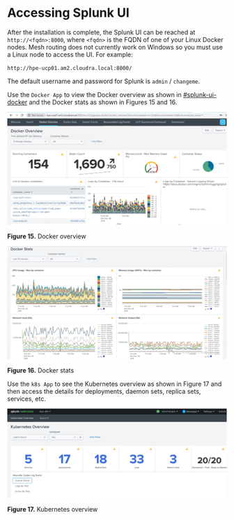 # Accessing Splunk UI

After the installation is complete, the Splunk UI can be reached at `http://<fqdn>:8000`, where `<fqdn>` is the FQDN of one of your Linux Docker nodes. Mesh routing does not currently work on Windows so you must use a Linux node to access the UI. For example:

```
http://hpe-ucp01.am2.cloudra.local:8000/
```

The default username and password for Splunk is `admin` / `changeme`.

Use the `Docker App` to view the Docker overview as shown in [\#splunk-ui-docker](#splunk-ui-docker) and the Docker stats as shown in Figures 15 and 16.

![ "Docker overview"][media-splunk-ui-docker-png]

**Figure 15.** Docker overview

![ "Docker stats"][media-splunk-ui-docker-stats-png]

**Figure 16.** Docker stats

Use the `k8s App` to see the Kubernetes overview as shown in Figure 17 and then access the details for deployments, daemon sets, replica sets, services, etc.

![ "Kubernetes overview"][media-splunk-k8s-overview-png]

**Figure 17.** Kubernetes overview

[media-splunk-ui-docker-png]:<../media/splunk-ui-docker.png> "Figure 15. Docker overview"
[media-splunk-ui-docker-stats-png]:<../media/splunk-ui-docker-stats.png> "Figure 16. Docker stats"
[media-splunk-k8s-overview-png]:<../media/splunk-k8s-overview.png> "Figure 17. Kubernetes overview"